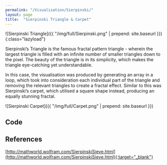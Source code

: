 ```yaml
---
permalink: "/Visualisation/Sierpinski/"
layout: page
title:  "Sierpinski Triangle & Carpet"
---
```

![Sierpinski Triangle]({{ "/img/full/Sierpinski.png" | prepend: site.baseurl }}){:class="lazyload"}

Sierpinski’s Triangle is the famous fractal pattern triangle - wherein the largest triangle is filled with an infinite number of smaller triangles down to the pixel. The beauty of the triangle is in its simplicity, which makes the triangle eye-catching yet understandable. 

In this case, the visualisation was produced by generating an array in a loop, which took into consideration each individual part of the triangle and removing the relevant triangles to create a fractal effect. Similar to this was Sierpinski’s carpet, which utilised a square shape instead, producing an equally stunning fractal.

![Sierpinski Carpet]({{ "/img/full/Carpet.png" | prepend: site.baseurl }})

Code
----------
<script src="https://gist.github.com/YC/ad941a94337f06eac1a7.js"></script>

References
----------
[http://mathworld.wolfram.com/SierpinskiSieve.html](http://mathworld.wolfram.com/SierpinskiSieve.html){:target="_blank"}